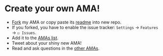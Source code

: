 # Create your own AMA!

- [Fork](https://github.com/sindresorhus/ama/fork) my AMA or copy paste its [readme](https://raw.githubusercontent.com/sindresorhus/ama/master/readme.md) into new repo.
- If you forked, you have to enable the issue tracker: `Settings` → `Features` → `☑ Issues`.
- Add it to the [AMAs list](https://github.com/sindresorhus/amas).
- Tweet about your shiny new AMA!
- Read and ask questions in the [other AMAs](https://github.com/sindresorhus/amas).
